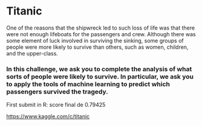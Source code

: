 # Titanic

One of the reasons that the shipwreck led to such loss of life was that there were not enough lifeboats for the passengers and crew. Although there was some element of luck involved in surviving the sinking, some groups of people were more likely to survive than others, such as women, children, and the upper-class.

### In this challenge, we ask you to complete the analysis of what sorts of people were likely to survive. In particular, we ask you to apply the tools of machine learning to predict which passengers survived the tragedy.


First submit in R: score final de 0.79425

https://www.kaggle.com/c/titanic
